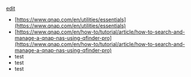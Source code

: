 [edit]()

- [https://www.qnap.com/en/utilities/essentials](https://www.qnap.com/en/utilities/essentials)
- [https://www.qnap.com/en/how-to/tutorial/article/how-to-search-and-manage-a-qnap-nas-using-qfinder-pro](https://www.qnap.com/en/how-to/tutorial/article/how-to-search-and-manage-a-qnap-nas-using-qfinder-pro)
- test
- test
- test
